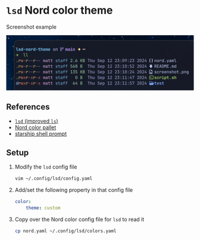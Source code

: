 # `lsd` Nord color theme

Screenshot example

![Example photo](screenshot.png)

## References

- [`lsd` (improved `ls`)](https://github.com/lsd-rs/lsd)
- [Nord color pallet](https://www.nordtheme.com/)
- [starship shell prompt](https://starship.rs/)

## Setup

1. Modify the `lsd` config file

    ```bash
    vim ~/.config/lsd/config.yaml
    ```

2. Add/set the following property in that config file

    ```yaml
    color:
        theme: custom
    ```

3. Copy over the Nord color config file for `lsd` to read it

    ```bash
    cp nord.yaml ~/.config/lsd/colors.yaml
    ```
